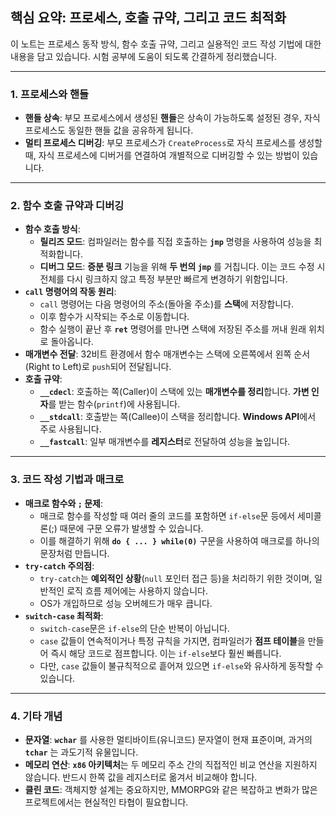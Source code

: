 ## 핵심 요약: 프로세스, 호출 규약, 그리고 코드 최적화

이 노트는 프로세스 동작 방식, 함수 호출 규약, 그리고 실용적인 코드 작성 기법에 대한 내용을 담고 있습니다. 시험 공부에 도움이 되도록 간결하게 정리했습니다.

---

### 1. 프로세스와 핸들

* **핸들 상속**: 부모 프로세스에서 생성된 **핸들**은 상속이 가능하도록 설정된 경우, 자식 프로세스도 동일한 핸들 값을 공유하게 됩니다.
* **멀티 프로세스 디버깅**: 부모 프로세스가 `CreateProcess`로 자식 프로세스를 생성할 때, 자식 프로세스에 디버거를 연결하여 개별적으로 디버깅할 수 있는 방법이 있습니다.

---

### 2. 함수 호출 규약과 디버깅

* **함수 호출 방식**:
    * **릴리즈 모드**: 컴파일러는 함수를 직접 호출하는 **`jmp`** 명령을 사용하여 성능을 최적화합니다.
    * **디버그 모드**: **증분 링크** 기능을 위해 **두 번의 `jmp`** 를 거칩니다. 이는 코드 수정 시 전체를 다시 링크하지 않고 특정 부분만 빠르게 변경하기 위함입니다.
* **`call` 명령어의 작동 원리**:
    * `call` 명령어는 다음 명령어의 주소(돌아올 주소)를 **스택**에 저장합니다.
    * 이후 함수가 시작되는 주소로 이동합니다.
    * 함수 실행이 끝난 후 **`ret`** 명령어를 만나면 스택에 저장된 주소를 꺼내 원래 위치로 돌아옵니다.
* **매개변수 전달**: 32비트 환경에서 함수 매개변수는 스택에 오른쪽에서 왼쪽 순서(Right to Left)로 `push`되어 전달됩니다.
* **호출 규약**:
    * **`__cdecl`**: 호출하는 쪽(Caller)이 스택에 있는 **매개변수를 정리**합니다. **가변 인자**를 받는 함수(`printf`)에 사용됩니다.
    * **`__stdcall`**: 호출받는 쪽(Callee)이 스택을 정리합니다. **Windows API**에서 주로 사용됩니다.
    * **`__fastcall`**: 일부 매개변수를 **레지스터**로 전달하여 성능을 높입니다.

---

### 3. 코드 작성 기법과 매크로

* **매크로 함수와 `;` 문제**:
    * 매크로 함수를 작성할 때 여러 줄의 코드를 포함하면 `if-else`문 등에서 세미콜론(;) 때문에 구문 오류가 발생할 수 있습니다.
    * 이를 해결하기 위해 **`do { ... } while(0)`** 구문을 사용하여 매크로를 하나의 문장처럼 만듭니다.
* **`try-catch` 주의점**:
    * `try-catch`는 **예외적인 상황**(`null` 포인터 접근 등)을 처리하기 위한 것이며, 일반적인 로직 흐름 제어에는 사용하지 않습니다.
    * OS가 개입하므로 성능 오버헤드가 매우 큽니다.
* **`switch-case` 최적화**:
    * `switch-case`문은 `if-else`의 단순 반복이 아닙니다.
    * `case` 값들이 연속적이거나 특정 규칙을 가지면, 컴파일러가 **점프 테이블**을 만들어 즉시 해당 코드로 점프합니다. 이는 `if-else`보다 훨씬 빠릅니다.
    * 다만, `case` 값들이 불규칙적으로 흩어져 있으면 `if-else`와 유사하게 동작할 수 있습니다.

---

### 4. 기타 개념

* **문자열**: **`wchar`** 를 사용한 멀티바이트(유니코드) 문자열이 현재 표준이며, 과거의 **`tchar`** 는 과도기적 유물입니다.
* **메모리 연산**: **`x86` 아키텍처**는 두 메모리 주소 간의 직접적인 비교 연산을 지원하지 않습니다. 반드시 한쪽 값을 레지스터로 옮겨서 비교해야 합니다.
* **클린 코드**: 객체지향 설계는 중요하지만, MMORPG와 같은 복잡하고 변화가 많은 프로젝트에서는 현실적인 타협이 필요합니다.
